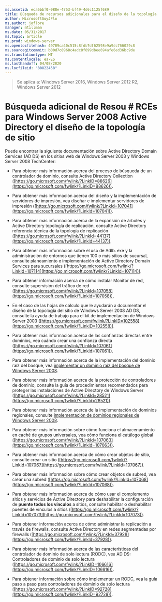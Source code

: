 ```yaml
---
ms.assetid: eca5bbf0-088e-4753-bf49-4d6c1125f689
title: Búsqueda de recursos adicionales para el diseño de la topología de sitio de Active Directory para Windows Server 2008
author: MicrosoftGuyJFlo
ms.author: joflore
manager: mtillman
ms.date: 05/31/2017
ms.topic: article
ms.prod: windows-server
ms.openlocfilehash: 49709ca40c515c8fdb7df62598e9a9dc766029c8
ms.sourcegitcommit: b00d7c8968c4adc8f699dbee694afe6ed36bc9de
ms.translationtype: MT
ms.contentlocale: es-ES
ms.lasthandoff: 04/08/2020
ms.locfileid: "80822458"
---
```

>Se aplica a: Windows Server 2016, Windows Server 2012 R2, Windows Server 2012

# <a name="finding-additional-resources-for-windows-server-2008-active-directory-site-topology-design"></a>Búsqueda adicional de Resou # RCEs para Windows Server 2008 Active Directory el diseño de la topología de sitio

Puede encontrar la siguiente documentación sobre Active Directory Domain Services (AD DS) en los sitios web de Windows Server 2003 y Windows Server 2008 TechCenter:  
  
-   Para obtener más información acerca del proceso de búsqueda de un controlador de dominio, consulte Active Directory Collection ([https://go.microsoft.com/fwlink/?LinkID=88626](https://go.microsoft.com/fwlink/?LinkID=88626)).  
  
-   Para obtener más información acerca del diseño y la implementación de servidores de impresión, vea diseñar e implementar servidores de impresión ([https://go.microsoft.com/fwlink/?LinkId=107041](https://go.microsoft.com/fwlink/?LinkId=107041)).  
  
-   Para obtener más información acerca de la expansión de árboles y Active Directory topología de replicación, consulte Active Directory referencia técnica de la topología de replicación ([https://go.microsoft.com/fwlink/?LinkId=44137](https://go.microsoft.com/fwlink/?LinkId=44137)).  
  
-   Para obtener más información sobre el uso de Adlb. exe y la administración de entornos que tienen 100 o más sitios de sucursal, consulte planeamiento e implementación de Active Directory Domain Services para sucursales ([https://go.microsoft.com/fwlink/?LinkId=107114](https://go.microsoft.com/fwlink/?LinkId=107114)).  
  
-   Para obtener información acerca de cómo instalar Monitor de red, consulte supervisión del tráfico de red ([https://go.microsoft.com/fwlink/?LinkId=107058](https://go.microsoft.com/fwlink/?LinkId=107058)).  
  
-   En el caso de las hojas de cálculo que le ayudarán a documentar el diseño de la topología del sitio de Windows Server 2008 AD DS, consulte la ayuda de trabajo para el kit de implementación de Windows Server 2003 ([https://go.microsoft.com/fwlink/?LinkID=102558](https://go.microsoft.com/fwlink/?LinkID=102558)).  
  
-   Para obtener más información acerca de las confianzas directas entre dominios, vea cuándo crear una confianza directa ([https://go.microsoft.com/fwlink/?LinkId=107061](https://go.microsoft.com/fwlink/?LinkId=107061)).  
  
-   Para obtener más información acerca de la implementación del dominio raíz del bosque, vea [implementar un dominio raíz del bosque de Windows Server 2008](https://technet.microsoft.com/library/cc731174.aspx).  
  
-   Para obtener más información acerca de la protección de controladores de dominio, consulte la guía de procedimientos recomendados para proteger las instalaciones de Active Directory de Windows Server ([https://go.microsoft.com/fwlink/?LinkId=28521](https://go.microsoft.com/fwlink/?LinkId=28521)).  
  
-   Para obtener más información acerca de la implementación de dominios regionales, consulte [implementación de dominios regionales de Windows Server 2008](https://technet.microsoft.com/library/cc755118.aspx).  
  
-   Para obtener más información sobre cómo funciona el almacenamiento en caché de grupos universales, vea cómo funciona el catálogo global ([https://go.microsoft.com/fwlink/?LinkId=107063](https://go.microsoft.com/fwlink/?LinkId=107063)).  
  
-   Para obtener más información acerca de cómo crear objetos de sitio, consulte crear un sitio ([https://go.microsoft.com/fwlink/?LinkId=107067](https://go.microsoft.com/fwlink/?LinkId=107067)).  
  
-   Para obtener más información sobre cómo crear objetos de subred, vea crear una subred ([https://go.microsoft.com/fwlink/?LinkId=107068](https://go.microsoft.com/fwlink/?LinkId=107068)).  
  
-   Para obtener más información acerca de cómo usar el complemento sitios y servicios de Active Directory para deshabilitar la configuración de **puente todos los vínculos** a sitios, consulte habilitar o deshabilitar puentes de vínculos a sitios ([https://go.microsoft.com/fwlink/?LinkId=107073](https://go.microsoft.com/fwlink/?LinkId=107073)).  
  
-   Para obtener información acerca de cómo administrar la replicación a través de firewalls, consulte Active Directory en redes segmentadas por firewalls ([https://go.microsoft.com/fwlink/?LinkId=37928](https://go.microsoft.com/fwlink/?LinkId=37928)).  
  
-   Para obtener más información acerca de las características del controlador de dominio de solo lectura (RODC), vea AD DS: Controladores de dominio de solo lectura ([https://go.microsoft.com/fwlink/?LinkID=106616](https://go.microsoft.com/fwlink/?LinkID=106616)).  
  
-   Para obtener información sobre cómo implementar un RODC, vea la guía paso a paso para controladores de dominio de solo lectura ([https://go.microsoft.com/fwlink/?LinkID=92728](https://go.microsoft.com/fwlink/?LinkID=92728)).  
  


